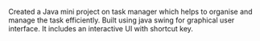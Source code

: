 Created a Java mini project on task manager which helps to organise and manage the task efficiently.
Built using java swing for graphical user interface.
It includes an interactive UI with shortcut key.
